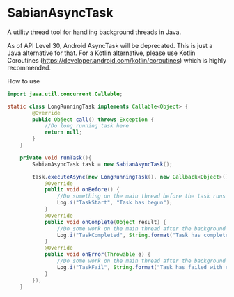 # SabianAsyncTask
A utility thread tool for handling background threads in Java. 

As of API Level 30, Android AsyncTask will be deprecated. This is just a Java alternative for that. For a Kotlin alternative, please use Kotlin Coroutines (https://developer.android.com/kotlin/coroutines) which is highly recommended. 

How to use

```java
import java.util.concurrent.Callable;

static class LongRunningTask implements Callable<Object> {
        @Override
        public Object call() throws Exception {
            //Do long running task here
            return null;
        }
    }

    private void runTask(){
        SabianAsyncTask task = new SabianAsyncTask();

        task.executeAsync(new LongRunningTask(), new Callback<Object>() {
            @Override
            public void onBefore() {
                //Do something on the main thread before the task runs e.g Show progress
                Log.i("TaskStart", "Task has begun");
            }
            @Override
            public void onComplete(Object result) {
                //Do some work on the main thread after the background task completes
                Log.i("TaskCompleted", String.format("Task has completed with result %s", result.toString()));
            }
            @Override
            public void onError(Throwable e) {
                //Do some work on the main thread after the background task fails or throws an exception
                Log.i("TaskFail", String.format("Task has failed with error %s", e.getMessage()));
            }
        });
    }
```
